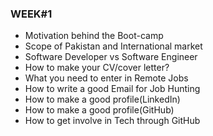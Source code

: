 ### WEEK#1 

- Motivation behind the Boot-camp
- Scope of Pakistan and International market
- Software Developer vs Software Engineer
- How to make your CV/cover letter?
- What you need to enter in Remote Jobs
- How to write a good Email for Job Hunting
- How to make a good profile(LinkedIn)
- How to make a good profile(GitHub)
- How to get involve in Tech through GitHub

